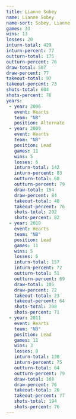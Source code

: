 ```yaml
---
title: Lianne Sobey
name: Lianne Sobey
name-sort: Sobey, Lianne
games: 33
wins: 13
losses: 20
inturn-total: 429
inturn-percent: 77
outturn-total: 175
outturn-percent: 76
draw-total: 507
draw-percent: 77
takeout-total: 97
takeout-percent: 73
shots-total: 604
shots-percent: 76
years:
 - year: 2006
   event: Hearts
   team: "NB"
   position: Alternate
 - year: 2009
   event: Hearts
   team: "NB"
   position: Lead
   games: 11
   wins: 5
   losses: 6
   inturn-total: 142
   inturn-percent: 83
   outturn-total: 60
   outturn-percent: 79
   draw-total: 154
   draw-percent: 84
   takeout-total: 48
   takeout-percent: 76
   shots-total: 202
   shots-percent: 82
 - year: 2010
   event: Hearts
   team: "NB"
   position: Lead
   games: 11
   wins: 5
   losses: 6
   inturn-total: 157
   inturn-percent: 72
   outturn-total: 51
   outturn-percent: 69
   draw-total: 185
   draw-percent: 72
   takeout-total: 23
   takeout-percent: 64
   shots-total: 208
   shots-percent: 71
 - year: 2011
   event: Hearts
   team: "NB"
   position: Lead
   games: 11
   wins: 3
   losses: 8
   inturn-total: 130
   inturn-percent: 75
   outturn-total: 64
   outturn-percent: 79
   draw-total: 168
   draw-percent: 76
   takeout-total: 26
   takeout-percent: 77
   shots-total: 194
   shots-percent: 76
---
```

